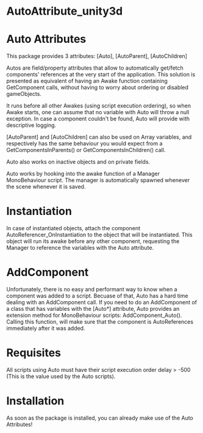 # AutoAttribute_unity3d

# Auto Attributes

This package provides 3 attributes:
[Auto], [AutoParent], [AutoChildren]

Autos are field/property attributes that allow to automatically get/fetch components' references at the very start of the application. 
This solution is presented as equivalent of having an Awake function containing GetComponent calls, without having to worry about ordering or disabled gameObjects.

It runs before all other Awakes (using script execution ordering), so when Awake starts, one can assume that no variable with Auto will throw a null exception.
In case a component couldn't be found, Auto will provide with descriptive logging.

[AutoParent] and [AutoChildren] can also be used on Array variables, and respectively has the same behaviour you would expect from a GetComponentsInParents<T>() or GetComponentsInChildren<T>() call. 
  
Auto also works on inactive objects and on private fields.

Auto works by hooking into the awake function of a Manager MonoBehaviour script.
The manager is automatically spawned whenever the scene whenever it is saved.

# Instantiation

In case of instantiated objects, attach the component AutoReferencer_OnInstantiation to the object that will be instantiated.
This object will run its awake before any other component, requesting the Manager to reference the variables with the Auto attribute. 

# AddComponent

Unfortunately, there is no easy and performant way to know when a component was added to a script.
Becuase of that, Auto has a hard time dealing with an AddComponent<T> call.
If you need to do an AddComponent of a class that has variables with the [Auto*] attribute, Auto provides an extension method for MonoBehaviour scripts:
AddComponent_Auto<T>().
Calling this function, will make sure that the component is AutoReferences immediately after it was added.

# Requisites

All scripts using Auto must have their script execution order delay > -500 (This is the value used by the Auto scripts).

# Installation

As soon as the package is installed, you can already make use of the Auto Attributes!
